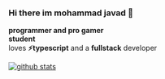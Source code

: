 ### Hi there im mohammad javad 👋

**programmer and pro gamer** <br />
**student** <br />
loves **⚡typescript** and a **fullstack** developer <br />

[![github stats](https://github-readme-stats.vercel.app/api?username=mohammadjavad948&theme=dark)](https://github.com/mohammadjavad948/)

<!--
**mohammadjavad948/mohammadjavad948** is a ✨ _special_ ✨ repository because its `README.md` (this file) appears on your GitHub profile.

Here are some ideas to get you started:

- 🔭 I’m currently working on ...
- 🌱 I’m currently learning ...
- 👯 I’m looking to collaborate on ...
- 🤔 I’m looking for help with ...
- 💬 Ask me about ...
- 📫 How to reach me: ...
- 😄 Pronouns: ...
- ⚡ Fun fact: ...
-->
